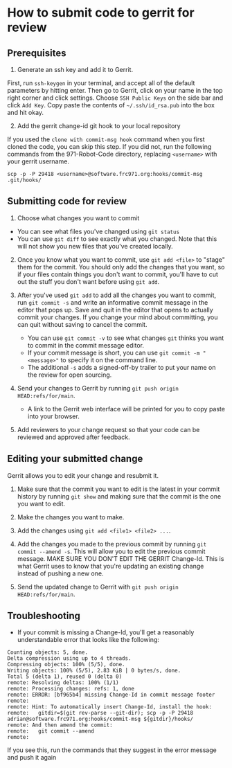 # How to submit code to gerrit for review

## Prerequisites
1. Generate an ssh key and add it to Gerrit.

First, run `ssh-keygen` in your terminal, and accept all of the default
parameters by hitting enter. Then go to Gerrit, click on your name in the top
right corner and click settings. Choose `SSH Public Keys` on the side bar and
click `Add Key`. Copy paste the contents of `~/.ssh/id_rsa.pub` into the box and
hit okay.

2. Add the gerrit change-id git hook to your local repository

If you used the `clone with commit-msg hook` command when you first
cloned the code, you can skip this step. If you did not, run the following
commands from the 971-Robot-Code directory, replacing `<username>` with your
gerrit username.

```console
scp -p -P 29418 <username>@software.frc971.org:hooks/commit-msg .git/hooks/
```

## Submitting code for review

1. Choose what changes you want to commit
  - You can see what files you've changed using `git status`
  - You can use `git diff` to see exactly what you changed. Note that this will
    not show you new files that you've created locally.

2. Once you know what you want to commit, use `git add <file>` to "stage" them
   for the commit. You should only add the changes that you want, so if your
   files contain things you don't want to commit, you'll have to cut out the
   stuff you don't want before using `git add`.

3. After you've used `git add` to add all the changes you want to commit, run
   `git commit -s` and write an informative commit message in the editor that pops
   up. Save and quit in the editor that opens to actually commit your changes.
   If you change your mind about committing, you can quit without saving to
   cancel the commit.
   - You can use `git commit -v` to see what changes `git` thinks you want to
     commit in the commit message editor.
   - If your commit message is short, you can use `git commit -m "<message>"` to
     specify it on the command line.
   - The additional `-s` adds a signed-off-by trailer to put your name on the
      review for open sourcing.

4. Send your changes to Gerrit by running
   `git push origin HEAD:refs/for/main`.
   - A link to the Gerrit web interface will be printed for you to copy paste
     into your browser.

5. Add reviewers to your change request so that your code can be reviewed and
   approved after feedback.

## Editing your submitted change

Gerrit allows you to edit your change and resubmit it.

1. Make sure that the commit you want to edit is the latest in your commit
   history by running `git show` and making sure that the commit is the one you
   want to edit.

2. Make the changes you want to make.

3. Add the changes using `git add <file1> <file2> ...`.

4. Add the changes you made to the previous commit by running
   `git commit --amend -s`. This will allow you to edit the previous commit
   message. MAKE SURE YOU DON'T EDIT THE GERRIT Change-Id. This is what Gerrit
   uses to know that you're updating an existing change instead of pushing a new
   one.

5. Send the updated change to Gerrit with
   `git push origin HEAD:refs/for/main`.

## Troubleshooting
* If your commit is missing a Change-Id, you'll get a reasonably understandable
  error that looks like the following:
```console
Counting objects: 5, done.
Delta compression using up to 4 threads.
Compressing objects: 100% (5/5), done.
Writing objects: 100% (5/5), 2.83 KiB | 0 bytes/s, done.
Total 5 (delta 1), reused 0 (delta 0)
remote: Resolving deltas: 100% (1/1)
remote: Processing changes: refs: 1, done
remote: ERROR: [bf965b4] missing Change-Id in commit message footer
remote:
remote: Hint: To automatically insert Change-Id, install the hook:
remote:   gitdir=$(git rev-parse --git-dir); scp -p -P 29418 adrian@software.frc971.org:hooks/commit-msg ${gitdir}/hooks/
remote: And then amend the commit:
remote:   git commit --amend
remote:
```
  If you see this, run the commands that they suggest in the error message and
  push it again
